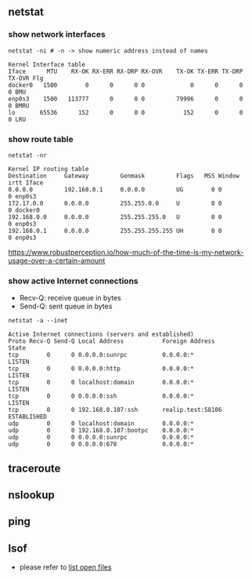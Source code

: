 ## netstat

### show network interfaces

```
netstat -ni # -n -> show numeric address instead of names

Kernel Interface table
Iface      MTU    RX-OK RX-ERR RX-DRP RX-OVR    TX-OK TX-ERR TX-DRP TX-OVR Flg
docker0   1500        0      0      0 0             0      0      0      0 BMU
enp0s3    1500   113777      0      0 0         79996      0      0      0 BMRU
lo       65536      152      0      0 0           152      0      0      0 LRU
```

### show route table

```
netstat -nr

Kernel IP routing table
Destination     Gateway         Genmask         Flags   MSS Window  irtt Iface
0.0.0.0         192.168.0.1     0.0.0.0         UG        0 0          0 enp0s3
172.17.0.0      0.0.0.0         255.255.0.0     U         0 0          0 docker0
192.168.0.0     0.0.0.0         255.255.255.0   U         0 0          0 enp0s3
192.168.0.1     0.0.0.0         255.255.255.255 UH        0 0          0 enp0s3
```

https://www.robustperception.io/how-much-of-the-time-is-my-network-usage-over-a-certain-amount

### show active Internet connections

- Recv-Q: receive queue in bytes
- Send-Q: sent queue in bytes


```
netstat -a --inet

Active Internet connections (servers and established)
Proto Recv-Q Send-Q Local Address           Foreign Address         State
tcp        0      0 0.0.0.0:sunrpc          0.0.0.0:*               LISTEN
tcp        0      0 0.0.0.0:http            0.0.0.0:*               LISTEN
tcp        0      0 localhost:domain        0.0.0.0:*               LISTEN
tcp        0      0 0.0.0.0:ssh             0.0.0.0:*               LISTEN
tcp        0      0 192.168.0.107:ssh       realip.test:58106       ESTABLISHED
udp        0      0 localhost:domain        0.0.0.0:*
udp        0      0 192.168.0.107:bootpc    0.0.0.0:*
udp        0      0 0.0.0.0:sunrpc          0.0.0.0:*
udp        0      0 0.0.0.0:678             0.0.0.0:*
```

## traceroute

## nslookup

## ping 

## lsof 

- please refer to [list open files](./list-open-files.md)

